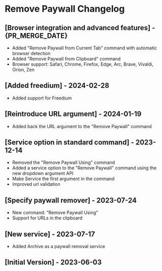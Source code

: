 # Remove Paywall Changelog

## [Browser integration and advanced features] - {PR_MERGE_DATE}

- Added "Remove Paywall from Current Tab" command with automatic browser detection
- Added "Remove Paywall from Clipboard" command 
- Browser support: Safari, Chrome, Firefox, Edge, Arc, Brave, Vivaldi, Orion, Zen

## [Added freedium] - 2024-02-28

- Added support for Freedium

## [Reintroduce URL argument] - 2024-01-19

- Added back the URL argument to the "Remove Paywall" command

## [Service option in standard command] - 2023-12-14

- Removed the "Remove Paywall Using" command
- Added a service option to the "Remove Paywall" command using the new dropdown argument API
- Make Service the first argument in the command
- Improved url validation

## [Specify paywall remover] - 2023-07-24

- New command: "Remove Paywall Using"
- Support for URLs in the clipboard

## [New service] - 2023-07-17

- Added Archive as a paywall removal service

## [Initial Version] - 2023-06-03
